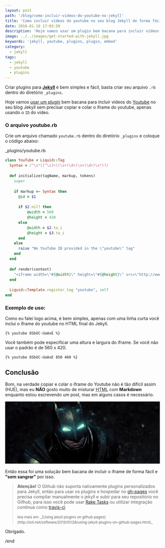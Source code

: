 ```yaml
---
layout: post
path: '/blog/como-incluir-videos-do-youtube-no-jekyll'
title: 'Como incluir vídeos do youtube no seu blog Jekyll de forma fácil'
date: 2016-01-10 17:03:59
description: 'Hoje vamos usar um plugin bem bacana para incluir vídeos do youtube no seu blog Jekyll sem precisar copiar e colar o iframe do youtube'
image: ../../images/get-started-with-jekyll.jpg
keywords: 'jekyll, youtube, plugins, plugin, embed'
category:
  - jekyll
tags:
  - jekyll
  - youtube
  - plugins
---
```


Criar plugins para **[Jekyll](http://jekyllrb.com/)** é bem simples e fácil, basta criar seu arquivo `.rb` dentro do diretório `_plugins`.

Hoje vamos [usar um plugin](https://gist.github.com/joelverhagen/1805814) bem bacana para incluir vídeos do [Youtube](https://www.youtube.com/) no seu blog Jekyll sem precisar copiar e colar o iframe do youtube, apenas usando o `ID` do vídeo.

### O arquivo youtube.rb

Crie um arquivo chamado `youtube.rb` dentro do diretório `_plugins` e coloque o código abaixo:

<div class="language-filename">_plugins/youtube.rb</div>

```ruby
class YouTube < Liquid::Tag
  Syntax = /^\s*([^\s]+)(\s+(\d+)\s+(\d+)\s*)?/

  def initialize(tagName, markup, tokens)
    super

    if markup =~ Syntax then
      @id = $1

      if $2.nil? then
          @width = 560
          @height = 420
      else
          @width = $2.to_i
          @height = $3.to_i
      end
    else
      raise "No YouTube ID provided in the \"youtube\" tag"
    end
  end

  def render(context)
    "<iframe width=\"#{@width}\" height=\"#{@height}\" src=\"http://www.youtube.com/embed/#{@id}?color=white&theme=light\"></iframe>"
  end

  Liquid::Template.register_tag "youtube", self
end
```

### Exemplo de uso:

Como eu falei logo acima, é bem simples, apenas com uma linha curta você inclui o iframe do youtube no HTML final do Jekyll.

```liquid
{% youtube 8SbUC-UaAxE %}
```

Você também pode especificar uma altura e largura do iframe. Se você não usar o padrão é de 560 x 420.

```liquid
{% youtube 8SbUC-UaAxE 850 460 %}
```

## Conclusão

Bom, na verdade copiar e colar o iframe do Youtube não é tão difícil assim (HUE), mas eu **NÃO** gosto muito de misturar <abbr title="HyperText Markup Language">HTML</abbr> com **Markdown** enquanto estou escrevendo um post, mas em alguns casos é necessário.

![Barman - Sem sangrar](../../images/vai-sangrar.jpg)

Então essa foi uma solução bem bacana de incluir o iframe de forma fácil e **"sem sangrar"** por isso.

> **Atenção!** O Github não suporta nativamente plugins personalizados para Jekyll, então para usar os plugins e hospedar no [gh-pages](https://pages.github.com/) você precisa compilar manualmente o jekyll e subir para seu repositório no Github, para isso você pode usar [Rake Tasks](/rake-tasks-para-automatizar-publicacoes-jekyll/) ou utilizar integração continua como [travis-ci](https://travis-ci.org)
>
> <small>
>   leia mais em: _[Using jekyll plugins on github
>   pages](http://ixti.net/software/2013/01/28/using-jekyll-plugins-on-github-pages.html)_
> </small>

Obrigado.

/end
